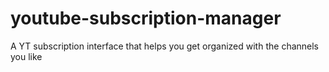# youtube-subscription-manager
A YT subscription interface that helps you get organized with the channels you like
